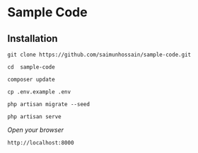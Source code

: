 # Sample Code

## Installation

```git clone https://github.com/saimunhossain/sample-code.git```

```cd  sample-code```

```composer update```

```cp .env.example .env```

```php artisan migrate --seed```

```php artisan serve```

*Open your browser*

```http://localhost:8000```